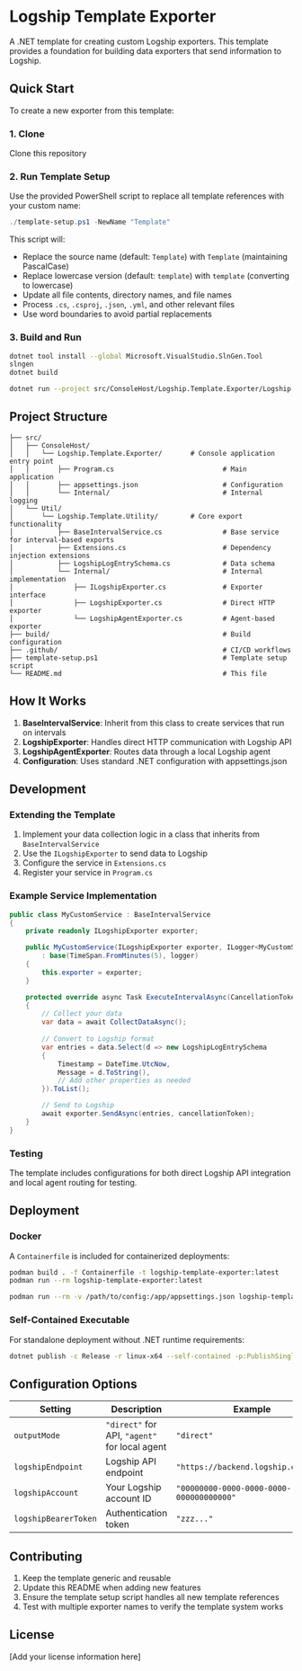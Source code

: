 # Logship Template Exporter

A .NET template for creating custom Logship exporters. This template provides a foundation for building data exporters that send information to Logship.

## Quick Start

To create a new exporter from this template:

### 1. Clone

Clone this repository

### 2. Run Template Setup

Use the provided PowerShell script to replace all template references with your custom name:

```powershell
./template-setup.ps1 -NewName "Template"
```

This script will:
- Replace the source name (default: `Template`) with `Template` (maintaining PascalCase)
- Replace lowercase version (default: `template`) with `template` (converting to lowercase)
- Update all file contents, directory names, and file names
- Process `.cs`, `.csproj`, `.json`, `.yml`, and other relevant files
- Use word boundaries to avoid partial replacements


### 3. Build and Run

```bash
dotnet tool install --global Microsoft.VisualStudio.SlnGen.Tool
slngen
dotnet build

dotnet run --project src/ConsoleHost/Logship.Template.Exporter/Logship.Template.Exporter.ConsoleHost.csproj
```

## Project Structure

```
├── src/
│   ├── ConsoleHost/
│   │   └── Logship.Template.Exporter/       # Console application entry point
│   │       ├── Program.cs                           # Main application
│   │       ├── appsettings.json                     # Configuration
│   │       └── Internal/                            # Internal logging
│   └── Util/
│       └── Logship.Template.Utility/        # Core export functionality
│           ├── BaseIntervalService.cs               # Base service for interval-based exports
│           ├── Extensions.cs                        # Dependency injection extensions
│           ├── LogshipLogEntrySchema.cs             # Data schema
│           └── Internal/                            # Internal implementation
│               ├── ILogshipExporter.cs              # Exporter interface
│               ├── LogshipExporter.cs               # Direct HTTP exporter
│               └── LogshipAgentExporter.cs          # Agent-based exporter
├── build/                                           # Build configuration
├── .github/                                         # CI/CD workflows
├── template-setup.ps1                               # Template setup script
└── README.md                                        # This file
```

## How It Works

1. **BaseIntervalService**: Inherit from this class to create services that run on intervals
2. **LogshipExporter**: Handles direct HTTP communication with Logship API
3. **LogshipAgentExporter**: Routes data through a local Logship agent
4. **Configuration**: Uses standard .NET configuration with appsettings.json

## Development

### Extending the Template

1. Implement your data collection logic in a class that inherits from `BaseIntervalService`
2. Use the `ILogshipExporter` to send data to Logship
3. Configure the service in `Extensions.cs`
4. Register your service in `Program.cs`

### Example Service Implementation

```csharp
public class MyCustomService : BaseIntervalService
{
    private readonly ILogshipExporter exporter;

    public MyCustomService(ILogshipExporter exporter, ILogger<MyCustomService> logger) 
        : base(TimeSpan.FromMinutes(5), logger)
    {
        this.exporter = exporter;
    }

    protected override async Task ExecuteIntervalAsync(CancellationToken cancellationToken)
    {
        // Collect your data
        var data = await CollectDataAsync();
        
        // Convert to Logship format
        var entries = data.Select(d => new LogshipLogEntrySchema
        {
            Timestamp = DateTime.UtcNow,
            Message = d.ToString(),
            // Add other properties as needed
        }).ToList();

        // Send to Logship
        await exporter.SendAsync(entries, cancellationToken);
    }
}
```

### Testing

The template includes configurations for both direct Logship API integration and local agent routing for testing.

## Deployment

### Docker

A `Containerfile` is included for containerized deployments:

```bash
podman build . -f Containerfile -t logship-template-exporter:latest
podman run --rm logship-template-exporter:latest

podman run --rm -v /path/to/config:/app/appsettings.json logship-template-exporter:latest
```

### Self-Contained Executable

For standalone deployment without .NET runtime requirements:

```bash
dotnet publish -c Release -r linux-x64 --self-contained -p:PublishSingleFile=true
```

## Configuration Options

| Setting | Description | Example |
|---------|-------------|---------|
| `outputMode` | `"direct"` for API, `"agent"` for local agent | `"direct"` |
| `logshipEndpoint` | Logship API endpoint | `"https://backend.logship.example"` |
| `logshipAccount` | Your Logship account ID | `"00000000-0000-0000-0000-000000000000"` |
| `logshipBearerToken` | Authentication token | `"zzz..."` |

## Contributing

1. Keep the template generic and reusable
2. Update this README when adding new features
3. Ensure the template setup script handles all new template references
4. Test with multiple exporter names to verify the template system works

## License

[Add your license information here]